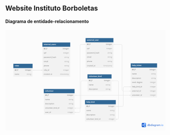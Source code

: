 ## Website Instituto Borboletas

#### Diagrama de entidade-relacionamento
![Diagrama de entidade-relacionamento](./.github/banco_de_dados.png)
